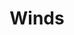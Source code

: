 ---
title: Winds
tags: ["winds"]
icon: winds
svg: '<svg xmlns="http://www.w3.org/2000/svg" width="24" height="24" fill="none" viewBox="0 0 24 24" stroke-width="1.5" stroke-linecap="round" stroke-linejoin="round" stroke="currentColor"><path d="M18.325 7c3.485 0 3.485 5 0 5H3m15.411 9c3.452 0 3.452-5 0-5H3m7.872-13c3.506 0 3.506 5 0 5H3"/></svg>'
---